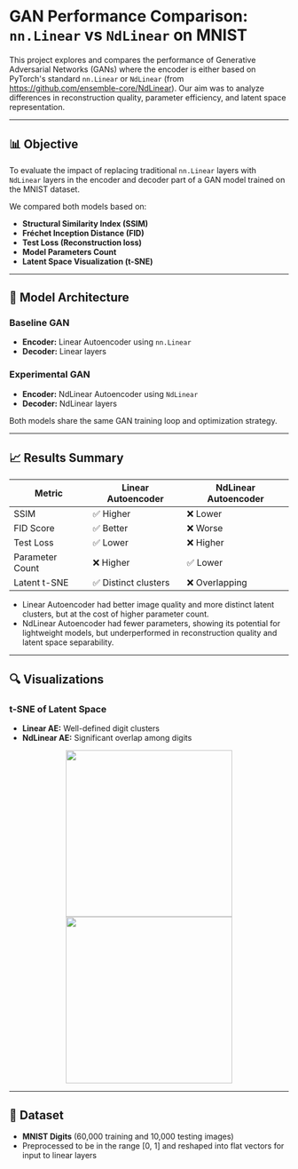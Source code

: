 # GAN Performance Comparison: `nn.Linear` vs `NdLinear` on MNIST

This project explores and compares the performance of Generative Adversarial Networks (GANs) where the encoder is either based on PyTorch's standard `nn.Linear` or `NdLinear` (from https://github.com/ensemble-core/NdLinear). Our aim was to analyze differences in reconstruction quality, parameter efficiency, and latent space representation.

---

## 📊 Objective

To evaluate the impact of replacing traditional `nn.Linear` layers with `NdLinear` layers in the encoder and decoder part of a GAN model trained on the MNIST dataset.

We compared both models based on:

- **Structural Similarity Index (SSIM)**
- **Fréchet Inception Distance (FID)**
- **Test Loss (Reconstruction loss)**
- **Model Parameters Count**
- **Latent Space Visualization (t-SNE)**

---

## 🧠 Model Architecture

### Baseline GAN
- **Encoder:** Linear Autoencoder using `nn.Linear`
- **Decoder:** Linear layers

### Experimental GAN
- **Encoder:** NdLinear Autoencoder using `NdLinear`
- **Decoder:** NdLinear layers 

Both models share the same GAN training loop and optimization strategy.

---

## 📈 Results Summary

| Metric              | Linear Autoencoder | NdLinear Autoencoder |
|---------------------|--------------------|-----------------------|
| SSIM                | ✅ Higher           | ❌ Lower              |
| FID Score           | ✅ Better           | ❌ Worse              |
| Test Loss           | ✅ Lower            | ❌ Higher             |
| Parameter Count     | ❌ Higher           | ✅ Lower              |
| Latent t-SNE        | ✅ Distinct clusters| ❌ Overlapping        |

- Linear Autoencoder had better image quality and more distinct latent clusters, but at the cost of higher parameter count.
- NdLinear Autoencoder had fewer parameters, showing its potential for lightweight models, but underperformed in reconstruction quality and latent space separability.

---

## 🔍 Visualizations

### t-SNE of Latent Space
- **Linear AE:** Well-defined digit clusters
- **NdLinear AE:** Significant overlap among digits

<p align="center">
  <img src="assets/tsne_linear.png" width="300"/>
  <img src="assets/tsne_ndlinear.png" width="300"/>
</p>

---

## 🧪 Dataset

- **MNIST Digits** (60,000 training and 10,000 testing images)
- Preprocessed to be in the range [0, 1] and reshaped into flat vectors for input to linear layers

